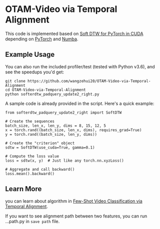 # OTAM-Video via Temporal Alignment

This code is implemented based on [Soft DTW for PyTorch in CUDA](https://github.com/Maghoumi/pytorch-softdtw-cuda) depending on [PyTorch](https://pytorch.org/) and [Numba](http://numba.pydata.org/).

## Example Usage

You can also run the included profiler/test (tested with Python v3.6), and see the speedups you'd get:

```
git clone https://github.com/wangzehui20/OTAM-Video-via-Temporal-Alignment
cd OTAM-Video-via-Temporal-Alignment
python softerdtw_padquery_update2_right.py
```

A sample code is already provided in the script. Here's a quick example:

```
from softerdtw_padquery_update2_right import SoftDTW

# Create the sequences
batch_size, len_x, len_y, dims = 8, 15, 12, 5
x = torch.rand((batch_size, len_x, dims), requires_grad=True)
y = torch.rand((batch_size, len_y, dims))

# Create the "criterion" object
sdtw = SoftDTW(use_cuda=True, gamma=0.1)

# Compute the loss value
loss = sdtw(x, y)  # Just like any torch.nn.xyzLoss()

# Aggregate and call backward()
loss.mean().backward()
```

## Learn More

you can learn about algorithm in  [Few-Shot Video Classification via Temporal Alignment](https://openaccess.thecvf.com/content_CVPR_2020/papers/Cao_Few-Shot_Video_Classification_via_Temporal_Alignment_CVPR_2020_paper.pdf).

If you want to see alignment path between two features, you can run ...path.py in `save path` file.

